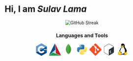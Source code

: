 # Hi, I am *Sulav Lama*

<div class ="stats" align="center">

![GitHub Streak](https://streak-stats.demolab.com?user=Assyyn&theme=catppuccin-macchiato&border_radius=10&fire=ED8796&sideLabels=CAD3F5&stroke=F5BDE6&background=45%2C24273A%2C181926&border=B7BDF8&ring=EE99A0)

<p>
  <h3>Languages and Tools</h3>  
    <a href="https://isocpp.org/" target="_blank" rel="noreferrer"><img width="40" height="40" src="https://raw.githubusercontent.com/devicons/devicon/master/icons/cplusplus/cplusplus-original.svg" alt="C++" /></a>
    <a href="https://cmake.org/" target="_blank" rel="noreferrer"><img width="40" height="40" src="https://raw.githubusercontent.com/devicons/devicon/master/icons/cmake/cmake-original.svg" alt="CMake" /></a>
    <a href="https://www.mongodb.com/" target="_blank" rel="noreferrer"><img width="40" height="40" src="https://raw.githubusercontent.com/devicons/devicon/master/icons/mongodb/mongodb-original.svg" alt="MongoDB" /></a>  
    <a href="https://www.python.org/" target="_blank" rel="noreferrer"><img width="40" height="40" src="https://raw.githubusercontent.com/devicons/devicon/master/icons/python/python-original.svg" alt="Python" /></a>  
    <a href="https://git-scm.com/" target="_blank" rel="noreferrer"><img width="40" height="40" src="https://raw.githubusercontent.com/devicons/devicon/master/icons/git/git-original.svg" alt="Git" /></a> 
    <a href="https://www.gnu.org/software/bash/" target="_blank" rel="noreferrer"><img width="40" height="40" src="https://raw.githubusercontent.com/devicons/devicon/master/icons/bash/bash-original.svg" alt="Bash" /></a>  
    <a href="https://www.linux.org/" target="_blank" rel="noreferrer"><img width="40" height="40" src="https://raw.githubusercontent.com/devicons/devicon/master/icons/linux/linux-original.svg" alt="Linux" /></a>    
</p>

</div>
